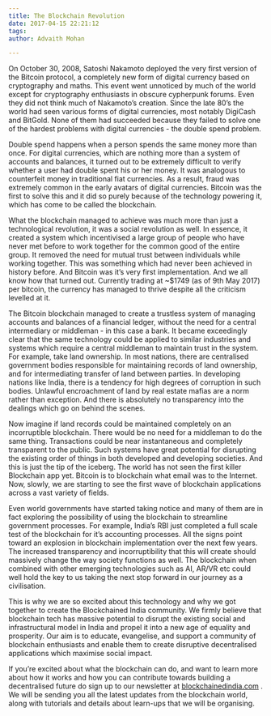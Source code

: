 ```yaml
---
title: The Blockchain Revolution
date: 2017-04-15 22:21:12
tags:
author: Advaith Mohan

---
```


On October 30, 2008, Satoshi Nakamoto deployed the very first version of the Bitcoin protocol, a completely new form of digital currency based on cryptography and maths. This event went unnoticed by much of the world except for cryptography enthusiasts in obscure cypherpunk forums. Even they did not think much of Nakamoto’s creation. Since the late 80’s the world had seen various forms of digital currencies, most notably DigiCash and BitGold. None of them had succeeded because they failed to solve one of the hardest problems with digital currencies - the double spend problem.

Double spend happens when a person spends the same money more than once. For digital currencies, which are nothing more than a system of accounts and balances, it turned out to be extremely difficult to verify whether a user had double spent his or her money. It was analogous to counterfeit money in traditional fiat currencies. As a result, fraud was extremely common in the early avatars of digital currencies. Bitcoin was the first to solve this and it did so purely because of the technology powering it, which has come to be called the blockchain.

What the blockchain managed to achieve was much more than just a technological revolution, it was a social revolution as well. In essence, it created a system which incentivised a large group of people who have never met before to work together for the common good of the entire group. It removed the need for mutual trust between individuals while working together. This was something which had never been achieved in history before. And Bitcoin was it’s very first implementation. And we all know how that turned out. Currently trading at ~$1749 (as of 9th May 2017) per bitcoin, the currency has managed to thrive despite all the criticism levelled at it.

The Bitcoin blockchain managed to create a trustless system of managing accounts and balances of a financial ledger, without the need for a central intermediary or middleman - in this case a bank. It became exceedingly clear that the same technology could be applied to similar industries and systems which require a central middleman to maintain trust in the system. For example, take land ownership. In most nations, there are centralised government bodies responsible for maintaining records of land ownership, and for intermediating transfer of land between parties. In developing nations like India, there is a tendency for high degrees of corruption in such bodies. Unlawful encroachment of land by real estate mafias are a norm rather than exception. And there is absolutely no transparency into the dealings which go on behind the scenes.

Now imagine if land records could be maintained completely on an incorruptible blockchain. There would be no need for a middleman to do the same thing. Transactions could be near instantaneous and completely transparent to the public. Such systems have great potential for disrupting the existing order of things in both developed and developing societies. And this is just the tip of the iceberg. The world has not seen the first killer Blockchain app yet. Bitcoin is to blockchain what email was to the Internet. Now, slowly, we are starting to see the first wave of blockchain applications across a vast variety of fields.

Even world governments have started taking notice and many of them are in fact exploring the possibility of using the blockchain to streamline government processes. For example, India’s RBI just completed a full scale test of the blockchain for it’s accounting processes. All the signs point toward an explosion in blockchain implementation over the next few years. The increased transparency and incorruptibility that this will create should massively change the way society functions as well. The blockchain when combined with other emerging technologies such as AI, AR/VR etc could well hold the key to us taking the next stop forward in our journey as a civilisation.

This is why we are so excited about this technology and why we got together to create the Blockchained India community. We firmly believe that blockchain tech has massive potential to disrupt the existing social and infrastructural model in India and propel it into a new age of equality and prosperity. Our aim is to educate, evangelise, and support a community of blockchain enthusiasts and enable them to create disruptive decentralised applications which maximise social impact.

If you’re excited about what the blockchain can do, and want to learn more about how it works and how you can contribute towards building a decentralised future do sign up to our newsletter at [blockchainedindia.com](https://blockchainedindia.com) . We will be sending you all the latest updates from the blockchain world, along with tutorials and details about learn-ups that we will be organising.
